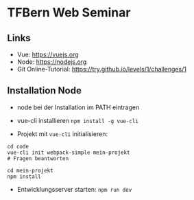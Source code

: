 # TFBern Web Seminar

## Links

* Vue: https://vuejs.org
* Node: https://nodejs.org
* Git Online-Tutorial: https://try.github.io/levels/1/challenges/1

## Installation Node

* node bei der Installation im PATH eintragen

* vue-cli installieren `npm install -g vue-cli`

* Projekt mit `vue-cli` initialisieren:

```
cd code
vue-cli init webpack-simple mein-projekt
# Fragen beantworten

cd mein-projekt
npm install
```

* Entwicklungsserver starten: `npm run dev`
